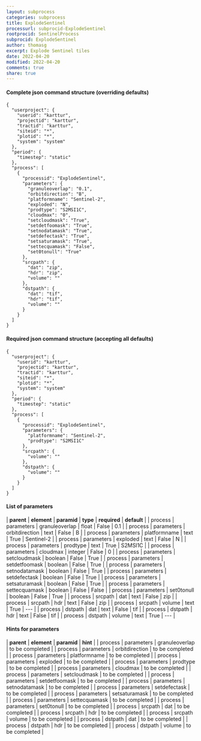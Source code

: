 ```yaml
---
layout: subprocess
categories: subprocess
title: ExplodeSentinel
processurl: subprocid-ExplodeSentinel
rootprocid: SentinelProcess
subprocid: ExplodeSentinel
author: thomasg
excerpt: Explode Sentinel tiles
date: 2022-04-20
modified: 2022-04-20
comments: true
share: true
---
```


#### Complete json command structure (overriding defaults)
```
{
  "userproject": {
    "userid": "karttur",
    "projectid": "karttur",
    "tractid": "karttur",
    "siteid": "*",
    "plotid": "*",
    "system": "system"
  },
  "period": {
    "timestep": "static"
  },
  "process": [
    {
      "processid": "ExplodeSentinel",
      "parameters": {
        "granuleoverlap": "0.1",
        "orbitdirection": "B",
        "platformname": "Sentinel-2",
        "exploded": "N",
        "prodtype": "S2MSI1C",
        "cloudmax": "0",
        "setcloudmask": "True",
        "setdetfoomask": "True",
        "setnodatamask": "True",
        "setdefectask": "True",
        "setsaturamask": "True",
        "settecquamask": "False",
        "set0tonull": "True"
      },
      "srcpath": {
        "dat": "zip",
        "hdr": "zip",
        "volume": ""
      },
      "dstpath": {
        "dat": "tif",
        "hdr": "tif",
        "volume": ""
      }
    }
  ]
}
```
#### Required json command structure (accepting all defaults)
```
{
  "userproject": {
    "userid": "karttur",
    "projectid": "karttur",
    "tractid": "karttur",
    "siteid": "*",
    "plotid": "*",
    "system": "system"
  },
  "period": {
    "timestep": "static"
  },
  "process": [
    {
      "processid": "ExplodeSentinel",
      "parameters": {
        "platformname": "Sentinel-2",
        "prodtype": "S2MSI1C"
      },
      "srcpath": {
        "volume": ""
      },
      "dstpath": {
        "volume": ""
      }
    }
  ]
}
```
#### List of parameters

| **parent** | **element** | **paramid** | **type** | **required** | **default** |
| process | parameters | granuleoverlap | float | False | 0.1 |
| process | parameters | orbitdirection | text | False | B |
| process | parameters | platformname | text | True | Sentinel-2 |
| process | parameters | exploded | text | False | N |
| process | parameters | prodtype | text | True | S2MSI1C |
| process | parameters | cloudmax | integer | False | 0 |
| process | parameters | setcloudmask | boolean | False | True |
| process | parameters | setdetfoomask | boolean | False | True |
| process | parameters | setnodatamask | boolean | False | True |
| process | parameters | setdefectask | boolean | False | True |
| process | parameters | setsaturamask | boolean | False | True |
| process | parameters | settecquamask | boolean | False | False |
| process | parameters | set0tonull | boolean | False | True |
| process | srcpath | dat | text | False | zip |
| process | srcpath | hdr | text | False | zip |
| process | srcpath | volume | text | True | --- |
| process | dstpath | dat | text | False | tif |
| process | dstpath | hdr | text | False | tif |
| process | dstpath | volume | text | True | --- |

#### Hints for parameters

| **parent** | **element** | **paramid** | **hint** |
| process | parameters | granuleoverlap | to be completed |
| process | parameters | orbitdirection | to be completed |
| process | parameters | platformname | to be completed |
| process | parameters | exploded | to be completed |
| process | parameters | prodtype | to be completed |
| process | parameters | cloudmax | to be completed |
| process | parameters | setcloudmask | to be completed |
| process | parameters | setdetfoomask | to be completed |
| process | parameters | setnodatamask | to be completed |
| process | parameters | setdefectask | to be completed |
| process | parameters | setsaturamask | to be completed |
| process | parameters | settecquamask | to be completed |
| process | parameters | set0tonull | to be completed |
| process | srcpath | dat | to be completed |
| process | srcpath | hdr | to be completed |
| process | srcpath | volume | to be completed |
| process | dstpath | dat | to be completed |
| process | dstpath | hdr | to be completed |
| process | dstpath | volume | to be completed |
